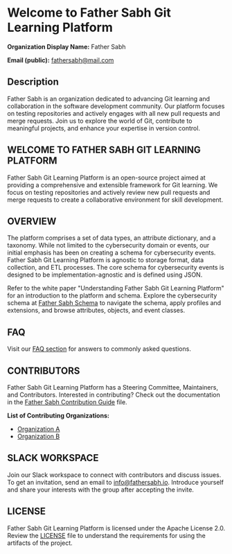 # Welcome to Father Sabh Git Learning Platform

**Organization Display Name:** Father Sabh

**Email (public):** fathersabh@mail.com

## Description

Father Sabh is an organization dedicated to advancing Git learning and collaboration in the software development community. Our platform focuses on testing repositories and actively engages with all new pull requests and merge requests. Join us to explore the world of Git, contribute to meaningful projects, and enhance your expertise in version control.

## WELCOME TO FATHER SABH GIT LEARNING PLATFORM

Father Sabh Git Learning Platform is an open-source project aimed at providing a comprehensive and extensible framework for Git learning. We focus on testing repositories and actively review new pull requests and merge requests to create a collaborative environment for skill development.

## OVERVIEW

The platform comprises a set of data types, an attribute dictionary, and a taxonomy. While not limited to the cybersecurity domain or events, our initial emphasis has been on creating a schema for cybersecurity events. Father Sabh Git Learning Platform is agnostic to storage format, data collection, and ETL processes. The core schema for cybersecurity events is designed to be implementation-agnostic and is defined using JSON.

Refer to the white paper "Understanding Father Sabh Git Learning Platform" for an introduction to the platform and schema. Explore the cybersecurity schema at [Father Sabh Schema](https://fathersabh.io/schema) to navigate the schema, apply profiles and extensions, and browse attributes, objects, and event classes.

## FAQ

Visit our [FAQ section](https://fathersabh.io/faq) for answers to commonly asked questions.

## CONTRIBUTORS

Father Sabh Git Learning Platform has a Steering Committee, Maintainers, and Contributors. Interested in contributing? Check out the documentation in the [Father Sabh Contribution Guide](https://fathersabh.io/contribution-guide) file.

**List of Contributing Organizations:**
- [Organization A](https://organization-a.io)
- [Organization B](https://organization-b.io)

## SLACK WORKSPACE

Join our Slack workspace to connect with contributors and discuss issues. To get an invitation, send an email to [info@fathersabh.io](mailto:info@fathersabh.io). Introduce yourself and share your interests with the group after accepting the invite.

## LICENSE

Father Sabh Git Learning Platform is licensed under the Apache License 2.0. Review the [LICENSE](https://fathersabh.io/license) file to understand the requirements for using the artifacts of the project.
